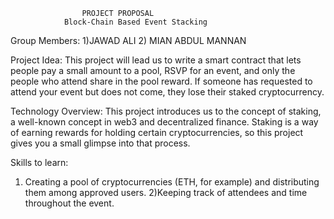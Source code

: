 


					PROJECT PROPOSAL
				Block-Chain Based Event Stacking

Group Members:
1)JAWAD ALI
2) MIAN ABDUL MANNAN

Project Idea:
This project will lead us to write a smart contract that lets people pay a small amount to a pool, RSVP for an event, and only the people who attend share in the pool reward. If someone has requested to attend your event but does not come, they lose their staked cryptocurrency.

Technology Overview:
This project introduces us to the concept of staking, a well-known concept in web3 and decentralized finance. Staking is a way of earning rewards for holding certain cryptocurrencies, so this project gives you a small glimpse into that process.

Skills to learn:
1) Creating a pool of cryptocurrencies (ETH, for example) and distributing them among approved users.
2)Keeping track of attendees and time throughout the event.

